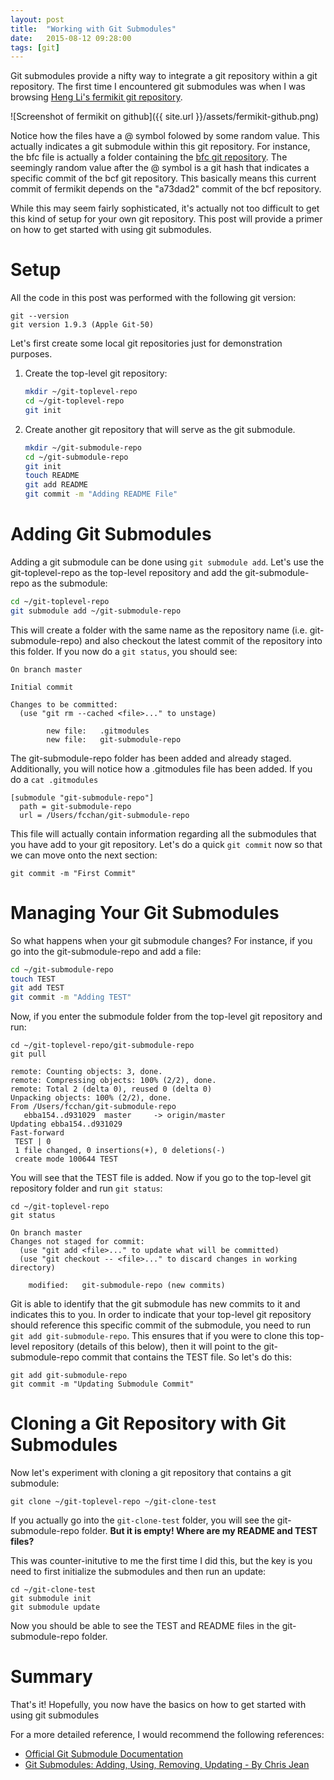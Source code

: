 ```yaml
---
layout: post
title:  "Working with Git Submodules"
date:   2015-08-12 09:28:00
tags: [git]
---
```


Git submodules provide a nifty way to integrate a git repository within a git repository. The first time I encountered git submodules was when I was browsing [Heng Li's fermikit git repository](https://github.com/lh3/fermikit).

![Screenshot of fermikit on github]({{ site.url }}/assets/fermikit-github.png)

Notice how the files have a @ symbol folowed by some random value. This actually indicates a git submodule within this git repository. For instance, the bfc file is actually a folder containing the [bfc git repository](https://github.com/lh3/bfc). The seemingly random value after the @ symbol is a git hash that indicates a specific commit of the bcf git repository. This basically means this current commit of fermikit depends on the "a73dad2" commit of the bcf repository.

While this may seem fairly sophisticated, it's actually not too difficult to get this kind of setup for your own git repository. This post will provide a primer on how to get started with using git submodules. 

# Setup

All the code in this post was performed with the following git version: 

~~~
git --version
git version 1.9.3 (Apple Git-50)
~~~

Let's first create some local git repositories just for demonstration purposes. 

1. Create the top-level git repository:

    ~~~bash
    mkdir ~/git-toplevel-repo
    cd ~/git-toplevel-repo
    git init
    ~~~

1. Create another git repository that will serve as the git submodule. 

    ~~~bash
    mkdir ~/git-submodule-repo
    cd ~/git-submodule-repo
    git init
    touch README
    git add README
    git commit -m "Adding README File"
    ~~~

# Adding Git Submodules

Adding a git submodule can be done using `git submodule add`. Let's use the git-toplevel-repo as the top-level repository and add the git-submodule-repo as the submodule:

~~~bash
cd ~/git-toplevel-repo
git submodule add ~/git-submodule-repo
~~~

This will create a folder with the same name as the repository name (i.e. git-submodule-repo) and also checkout the latest commit of the repository into this folder. If you now do a `git status`, you should see:

~~~
On branch master

Initial commit

Changes to be committed:
  (use "git rm --cached <file>..." to unstage)

		new file:   .gitmodules
		new file:   git-submodule-repo
~~~

The git-submodule-repo folder has been added and already staged. Additionally, you will notice how a .gitmodules file has been added. If you do a `cat .gitmodules`

~~~
[submodule "git-submodule-repo"]
  path = git-submodule-repo
  url = /Users/fcchan/git-submodule-repo
~~~

This file will actually contain information regarding all the submodules that you have add to your git repository. Let's do a quick `git commit` now so that we can move onto the next section:

~~~
git commit -m "First Commit"
~~~

# Managing Your Git Submodules

So what happens when your git submodule changes? For instance, if you go into the git-submodule-repo and add a file:

~~~bash
cd ~/git-submodule-repo
touch TEST
git add TEST
git commit -m "Adding TEST"
~~~

Now, if you enter the submodule folder from the top-level git repository and run: 

~~~
cd ~/git-toplevel-repo/git-submodule-repo
git pull

remote: Counting objects: 3, done.
remote: Compressing objects: 100% (2/2), done.
remote: Total 2 (delta 0), reused 0 (delta 0)
Unpacking objects: 100% (2/2), done.
From /Users/fcchan/git-submodule-repo
   ebba154..d931029  master     -> origin/master
Updating ebba154..d931029
Fast-forward
 TEST | 0
 1 file changed, 0 insertions(+), 0 deletions(-)
 create mode 100644 TEST
~~~

You will see that the TEST file is added. Now if you go to the top-level git repository folder and run `git status`:

~~~
cd ~/git-toplevel-repo
git status

On branch master
Changes not staged for commit:
  (use "git add <file>..." to update what will be committed)
  (use "git checkout -- <file>..." to discard changes in working directory)

	modified:   git-submodule-repo (new commits)
~~~

Git is able to identify that the git submodule has new commits to it and indicates this to you. In order to indicate that your top-level git repository should reference this specific commit of the submodule, you need to run `git add git-submodule-repo`. This ensures that if you were to clone this top-level repository (details of this below), then it will point to the git-submodule-repo commit that contains the TEST file. So let's do this:

~~~
git add git-submodule-repo
git commit -m "Updating Submodule Commit"
~~~

# Cloning a Git Repository with Git Submodules

Now let's experiment with cloning a git repository that contains a git submodule:

~~~
git clone ~/git-toplevel-repo ~/git-clone-test
~~~

If you actually go into the `git-clone-test` folder, you will see the git-submodule-repo folder. **But it is empty! Where are my README and TEST files?**

This was counter-initutive to me the first time I did this, but the key is you need to first initialize the submodules and then run an update:

~~~
cd ~/git-clone-test
git submodule init
git submodule update
~~~

Now you should be able to see the TEST and README files in the git-submodule-repo folder.

# Summary

That's it! Hopefully, you now have the basics on how to get started with using git submodules

For a more detailed reference, I would recommend the following references:

* [Official Git Submodule Documentation](https://git-scm.com/book/en/v2/Git-Tools-Submodules)
* [Git Submodules: Adding, Using, Removing, Updating - By Chris Jean](https://chrisjean.com/git-submodules-adding-using-removing-and-updating/)

